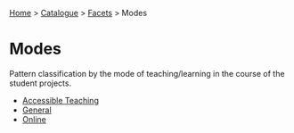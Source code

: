 [Home](../../../README.md) > [Catalogue](../../../Patterns_catalogue.md) > [Facets](../facets.md) > Modes
# Modes

Pattern classification by the mode of teaching/learning in the course of the student projects.

- [Accessible Teaching](Accessible_Teaching.md)
- [General](General.md)
- [Online](Online.md)


